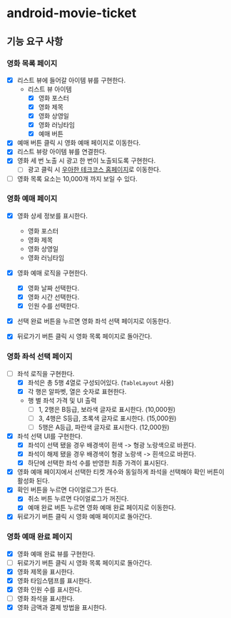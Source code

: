 # android-movie-ticket

## 기능 요구 사항

### 영화 목록 페이지

- [x] 리스트 뷰에 들어갈 아이템 뷰를 구현한다.
    - 리스트 뷰 아이템
        - [x] 영화 포스터
        - [x] 영화 제목
        - [x] 영화 상영일
        - [x] 영화 러닝타임
        - [x] 예매 버튼
- [x] 예매 버튼 클릭 시 영화 예매 페이지로 이동한다.
- [x] 리스트 뷰랑 아이템 뷰를 연결한다.
- [x] 영화 세 번 노출 시 광고 한 번이 노출되도록 구현한다.
    - [ ] 광고 클릭 시 [우아한 테크코스 홈페이지](https://www.woowacourse.io/)로 이동한다.
- [ ] 영화 목록 요소는 10,000개 까지 보일 수 있다.

### 영화 예매 페이지

- [x] 영화 상세 정보를 표시한다.
    - 영화 포스터
    - 영화 제목
    - 영화 상영일
    - 영화 러닝타임

- [x] 영화 예매 로직을 구현한다.
    - [x] 영화 날짜 선택한다.
    - [x] 영화 시간 선택한다.
    - [x] 인원 수를 선택한다.
- [x] 선택 완료 버튼을 누르면 영화 좌석 선택 페이지로 이동한다.

- [x] 뒤로가기 버튼 클릭 시 영화 목록 페이지로 돌아간다.

### 영화 좌석 선택 페이지

- [ ] 좌석 로직을 구현한다.
    - [x] 좌석은 총 5행 4열로 구성되어있다. (`TableLayout` 사용)
    - [x] 각 행은 알파벳, 열은 숫자로 표현한다.
    - 행 별 좌석 가격 및 UI 출력
        - [ ] 1, 2행은 B등급, 보라색 글자로 표시한다. (10,000원)
        - [ ] 3, 4행은 S등급, 초록색 글자로 표시한다. (15,000원)
        - [ ] 5행은 A등급, 파란색 글자로 표시한다. (12,000원)

- [x] 좌석 선택 UI를 구현한다.
    - [x] 좌석이 선택 됐을 경우 배경색이 흰색 -> 형광 노랑색으로 바뀐다.
    - [x] 좌석이 해제 됐을 경우 배경색이 형광 노랑색 -> 흰색으로 바뀐다.
    - [x] 하단에 선택한 좌석 수를 반영한 최종 가격이 표시된다.

- [x] 영화 예매 페이지에서 선택한 티켓 개수와 동일하게 좌석을 선택해야 확인 버튼이 활성화 된다.
- [x] 확인 버튼을 누르면 다이얼로그가 뜬다.
    - [x] 취소 버튼 누르면 다이얼로그가 꺼진다.
    - [x] 예매 완료 버튼 누르면 영화 예매 완료 페이지로 이동한다.

- [x] 뒤로가기 버튼 클릭 시 영화 예매 페이지로 돌아간다.

### 영화 예매 완료 페이지

- [x] 영화 예매 완료 뷰를 구현한다.
- [ ] 뒤로가기 버튼 클릭 시 영화 목록 페이지로 돌아간다.
- [x] 영화 제목을 표시한다.
- [x] 영화 타임스탬프를 표시한다.
- [x] 영화 인원 수를 표시한다.
- [ ] 영화 좌석을 표시한다.
- [x] 영화 금액과 결제 방법을 표시한다.
